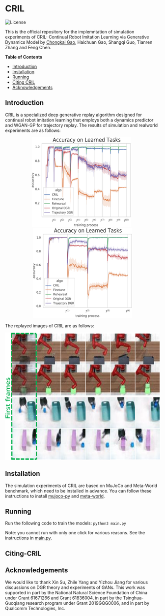 # CRIL
![License](https://img.shields.io/badge/license-MIT-blue.svg)

This is the official repository for the implemntation of simulation experiments of CRIL: Continual Robot Imitation Learning via Generative Dynamics Model by [Chongkai Gao](http://chongkaigao.com/), Haichuan Gao, Shangqi Guo, Tianren Zhang and Feng Chen.

__Table of Contents__
- [Introduction](#introduction)
- [Installation](#installation)
- [Running](#running)
- [Citing CRIL](#citing-cril)
- [Acknowledgements](#acknowledgements)

## Introduction

CRIL is a specialized deep generative replay algorithm designed for continual robot imitation learning that employs both a dynamics predictor and WGAN-GP for trajectory replay. The results of simulation and realworld experiments are as follows:

<div align=center><img src="https://github.com/HeegerGao/CRIL/blob/main/pictures/res1.png" width="322" height="292" alt="res1"/>&nbsp&nbsp<img src="https://github.com/HeegerGao/CRIL/blob/main/pictures/res2.png" width="322" height="292" alt="res2"/></div>

The replayed images of CRIL are as follows:

<div align=center><img src="https://github.com/HeegerGao/CRIL/blob/main/pictures/CRIL.png" width="635" height="414" alt="CRIL"/></div>




## Installation
The simulation experiments of CRIL are based on MuJoCo and Meta-World benchmark, which need to be installed in advance. You can follow these instructions to install [mujoco-py](https://github.com/openai/mujoco-py#install-mujoco) and [meta-world](https://github.com/rlworkgroup/metaworld).


## Running

Run the following code to train the models:
`python3 main.py`

Note: you cannot run with only one click for various reasons. See the instructions in [main.py](https://github.com/HeegerGao/CRIL/blob/main/main.py).


## Citing-CRIL

## Acknowledgements
We would like to thank Xin Su, Zhile Yang and Yizhou
Jiang for various discussions on DGR theory and experiments
of GANs. This work was supported in part by the National
Natural Science Foundation of China under Grant 61671266
and Grant 61836004, in part by the Tsinghua-Guoqiang
research program under Grant 2019GQG0006, and in part by
Qualcomm Technologies, Inc.

